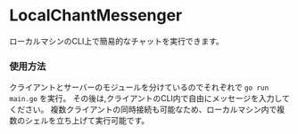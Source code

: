 # LocalChantMessenger
ローカルマシンのCLI上で簡易的なチャットを実行できます。

### 使用方法
クライアントとサーバーのモジュールを分けているのでそれぞれで `go run main.go` を実行。
その後は,クライアントのCLI内で自由にメッセージを入力してください。
複数クライアントの同時接続も可能なため、ローカルマシン内で複数のシェルを立ち上げて実行可能です。
